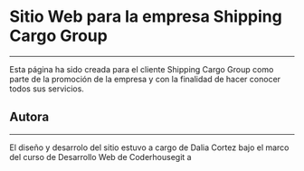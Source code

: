 # Sitio Web para la empresa Shipping Cargo Group
***
Esta página ha sido creada para el cliente Shipping Cargo Group como parte de la promoción de la empresa y con la finalidad de hacer conocer todos sus servicios.

## Autora
***
El diseño y desarrolo del sitio estuvo a cargo de Dalia Cortez bajo el marco del curso de Desarrollo Web de Coderhousegit a